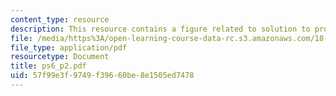 ```yaml
---
content_type: resource
description: This resource contains a figure related to solution to problem set 6.
file: /media/https%3A/open-learning-course-data-rc.s3.amazonaws.com/18-01-single-variable-calculus-fall-2005/57f99e3f9749f39660be8e1505ed7478_ps6_p2.pdf
file_type: application/pdf
resourcetype: Document
title: ps6_p2.pdf
uid: 57f99e3f-9749-f396-60be-8e1505ed7478
---
```

